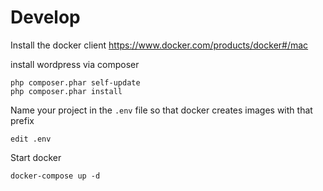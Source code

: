 # Develop
Install the docker client
https://www.docker.com/products/docker#/mac

install wordpress via composer
```
php composer.phar self-update
php composer.phar install
```

Name your project in the `.env` file so that docker creates images with that prefix
```
edit .env
```


Start docker
```
docker-compose up -d
```
